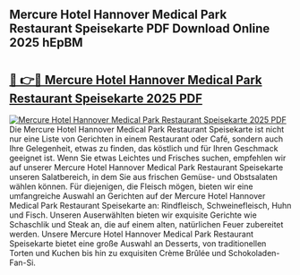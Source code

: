 ## Mercure Hotel Hannover Medical Park Restaurant Speisekarte PDF Download Online 2025 hEpBM

# <h2><a href="http://gc662mf.nevu.top/?p=Mercure+Hotel+Hannover+Medical+Park+Restaurant+Speisekarte">🔗 👉🔴 Mercure Hotel Hannover Medical Park Restaurant Speisekarte 2025 PDF</a></h2>

[![Mercure Hotel Hannover Medical Park Restaurant Speisekarte 2025 PDF](https://i.imgur.com/dBaPXMq.png)](http://gc662mf.nevu.top/?p=Mercure+Hotel+Hannover+Medical+Park+Restaurant+Speisekarte)
Die Mercure Hotel Hannover Medical Park Restaurant Speisekarte ist nicht nur eine Liste von Gerichten in einem Restaurant oder Café, sondern auch Ihre Gelegenheit, etwas zu finden, das köstlich und für Ihren Geschmack geeignet ist. Wenn Sie etwas Leichtes und Frisches suchen, empfehlen wir auf unserer Mercure Hotel Hannover Medical Park Restaurant Speisekarte unseren Salatbereich, in dem Sie aus frischen Gemüse- und Obstsalaten wählen können. Für diejenigen, die Fleisch mögen, bieten wir eine umfangreiche Auswahl an Gerichten auf der Mercure Hotel Hannover Medical Park Restaurant Speisekarte an: Rindfleisch, Schweinefleisch, Huhn und Fisch. Unseren Auserwählten bieten wir exquisite Gerichte wie Schaschlik und Steak an, die auf einem alten, natürlichen Feuer zubereitet werden. Unsere Mercure Hotel Hannover Medical Park Restaurant Speisekarte bietet eine große Auswahl an Desserts, von traditionellen Torten und Kuchen bis hin zu exquisiten Crème Brûlée und Schokoladen-Fan-Si.

